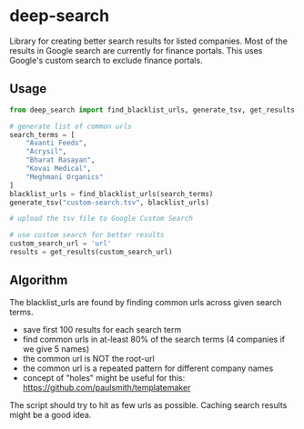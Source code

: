 # deep-search

Library for creating better search results for listed companies. Most of the results in Google search are currently for finance portals. This uses Google's custom search to exclude finance portals.


## Usage

```python
from deep_search import find_blacklist_urls, generate_tsv, get_results

# generate list of common urls
search_terms = [
    "Avanti Feeds", 
    "Acrysil", 
    "Bharat Rasayan", 
    "Kovai Medical", 
    "Meghmani Organics"
]
blacklist_urls = find_blacklist_urls(search_terms)
generate_tsv("custom-search.tsv", blacklist_urls)

# upload the tsv file to Google Custom Search

# use custom search for better results
custom_search_url = 'url'
results = get_results(custom_search_url)
```

## Algorithm

The blacklist_urls are found by finding common urls across given search terms.

- save first 100 results for each search term
- find common urls in at-least 80% of the search terms (4 companies if we give 5 names)
- the common url is NOT the root-url
- the common url is a repeated pattern for different company names
- concept of "holes" might be useful for this: https://github.com/paulsmith/templatemaker

The script should try to hit as few urls as possible. Caching search results might be a good idea.